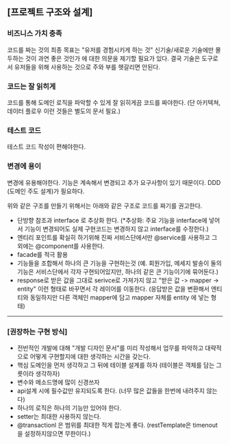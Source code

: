 ## [프로젝트 구조와 설계]

### 비즈니스 가치 충족
코드를 짜는 것의 최종 목표는 "유저를 경험시키게 하는 것"
신기술/새로운 기술에만 몰두하는 것이 과연 좋은 것인가 에 대한 의문을 제기할 필요가 있다.
결국 기술은 도구로서 유저들을 위해 사용하는 것으로 주와 부를 헷갈리면 안된다.

### 코드는 잘 읽히게
코드를 통해 도메인 로직을 파악할 수 있게 잘 읽히게끔 코드를 짜야한다.
(단 아키텍쳐, 데이터 플로우 이런 것들은 별도의 문서 필요.)

### 테스트 코드
테스트 코드 작성이 편해야한다.

### 변경에 용이
변경에 유용해야한다. 기능은 계속해서 변경되고 추가 요구사항이 있기 때문이다.
DDD (도메인 주도 설계)가 필요하다.


위와 같은 구조를 만들기 위해서는 아래와 같은 구조로 코드를 짜기를 권고한다.

- 단방향 참조과 interface 로 추상화 한다. (*추상화: 주요 기능을 interface에 넣어서 기능이 변경되어도 실제 구현코드는 변경하지 않고 interface를 수정한다.)
- 엔티리 포인트를 확실히 하기위해 진짜 서비스단에서만 @service를 사용하고 그 외에는 @component를 사용한다.
- facade를 적극 활용
- 기능들을 조합해서 하나의 큰 기능을 구현하는것 (예. 회원가입, 메세지 발송이 둘의 기능은 서비스단에서 각자 구현되어있지만, 하나의 같은 큰 기능이기에 묶어둔다.)
- response로 받은 값을 그대로 serivce로 가져가지 않고 "받은 값 -> mapper -> entity" 이런 형태로 바꾸면서 각 레이어를 이동한다.
(응답받은 값을 변환해서 엔티티와 동일하지만 다른 객체인 mapper에 담고 mapper 자체를 entity 에 넣는 형태)


---


### [권장하는 구현 방식]

- 전반적인 개발에 대해 "개발 디자인 문서"를 미리 작성해서 업무를 파악하고 대략적으로 어떻게 구현할지에 대한 생각하는 시간을 갖는다.
- 핵심 도메인을 먼저 생각하고 그 뒤에 테이블 설계를 하자 (테이블은 객체를 담는 그릇이라 생각하자)
- 변수와 메소드명에 많이 신경쓰자
- api설계 시에 필수값만 유지되도록 한다. (너무 많은 값들을 한번에 내려주지 않는다)
- 하나의 로직은 하나의 기능만 있어야 한다.
- setter는 최대한 사용하지 않는다.
- @transactionl 은 범위를 최대한 적게 잡는게 좋다. (restTemplate은 timenout을 설정하지않으면 무한이다.)


